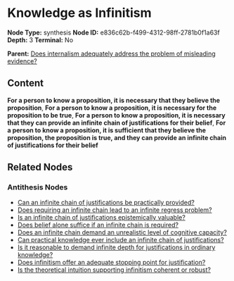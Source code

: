 # Knowledge as Infinitism

**Node Type:** synthesis
**Node ID:** e836c62b-f499-4312-98ff-2781b0f1a63f
**Depth:** 3
**Terminal:** No

**Parent:** [Does internalism adequately address the problem of misleading evidence?](does-internalism-adequately-address-the-problem-of-misleading-evidence-antithesis-223ede23-dcb9-41ba-9551-3993caa69733.md)

## Content

**For a person to know a proposition, it is necessary that they believe the proposition**, **For a person to know a proposition, it is necessary for the proposition to be true**, **For a person to know a proposition, it is necessary that they can provide an infinite chain of justifications for their belief**, **For a person to know a proposition, it is sufficient that they believe the proposition, the proposition is true, and they can provide an infinite chain of justifications for their belief**

## Related Nodes

### Antithesis Nodes

- [Can an infinite chain of justifications be practically provided?](can-an-infinite-chain-of-justifications-be-practically-provided-antithesis-e6823f91-3bc0-4b8f-ab04-a3498ab5c149.md)
- [Does requiring an infinite chain lead to an infinite regress problem?](does-requiring-an-infinite-chain-lead-to-an-infinite-regress-problem-antithesis-c58c5fea-e21f-47a9-b8c6-50c5d1ccbe20.md)
- [Is an infinite chain of justifications epistemically valuable?](is-an-infinite-chain-of-justifications-epistemically-valuable-antithesis-96ae256c-46d6-4a2b-b0a3-b13d53ec605c.md)
- [Does belief alone suffice if an infinite chain is required?](does-belief-alone-suffice-if-an-infinite-chain-is-required-antithesis-3ad5347f-94b2-489d-ab69-0d55fda2da20.md)
- [Does an infinite chain demand an unrealistic level of cognitive capacity?](does-an-infinite-chain-demand-an-unrealistic-level-of-cognitive-capacity-antithesis-f221234d-72a3-4042-a464-ffb19174ff90.md)
- [Can practical knowledge ever include an infinite chain of justifications?](can-practical-knowledge-ever-include-an-infinite-chain-of-justifications-antithesis-e960a8c5-e7da-4e6b-84ca-1b87f737f605.md)
- [Is it reasonable to demand infinite depth for justifications in ordinary knowledge?](is-it-reasonable-to-demand-infinite-depth-for-justifications-in-ordinary-knowledge-antithesis-1aecf5e2-d48b-4f89-aed6-88c41bb5da2e.md)
- [Does infinitism offer an adequate stopping point for justification?](does-infinitism-offer-an-adequate-stopping-point-for-justification-antithesis-301fd3ea-8cfb-4ba4-a55a-3d88460639f8.md)
- [Is the theoretical intuition supporting infinitism coherent or robust?](is-the-theoretical-intuition-supporting-infinitism-coherent-or-robust-antithesis-b4bd9b88-a047-426e-bd76-044c2455ccad.md)
